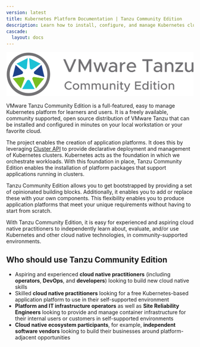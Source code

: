 ```yaml
---
version: latest
title: Kubernetes Platform Documentation | Tanzu Community Edition
description: Learn how to install, configure, and manage Kubernetes clusters and more.  Tanzu Community Edition documentation is a great place to get started with Kubernetes and Tanzu.
cascade:
  layout: docs
---
```


<!-- markdownlint-disable MD041 -->
![TCE logo](img/tce-logo.png)

VMware Tanzu Community Edition is a full-featured, easy to manage Kubernetes
platform for learners and users. It is a freely available, community supported,
open source distribution of VMware Tanzu that can be installed and configured
in minutes on your local workstation or your favorite cloud.

The project enables the creation of application platforms. It
does this by leveraging [Cluster API](https://cluster-api.sigs.k8s.io/) to
provide declarative deployment and management of Kubernetes clusters. Kubernetes
acts as the foundation in which we orchestrate workloads. With this foundation
in place, Tanzu Community Edition enables the installation of platform packages that support
applications running in clusters.

Tanzu Community Edition allows you to get bootstrapped by providing a set of opinionated building blocks.
Additionally, it enables you to add or replace these with your own components. This
flexibility enables you to produce application platforms that meet your unique
requirements without having to start from scratch.

With Tanzu Community Edition, it is easy for experienced and aspiring cloud native practitioners to independently learn about, evaluate, and/or use Kubernetes and other cloud native technologies, in community-supported environments.

## Who should use Tanzu Community Edition

- Aspiring and experienced **cloud native practitioners** (including **operators**, **DevOps**, and **developers**) looking to build new cloud native skills
- Skilled **cloud native practitioners** looking for a free Kubernetes-based application platform to use in their self-supported environment
- **Platform and IT infrastructure operators** as well as **Site Reliability Engineers** looking to provide and manage container infrastructure for their internal users or customers in self-supported environments
- **Cloud native ecosystem participants**, for example, **independent software vendors** looking to build their businesses around platform-adjacent opportunities
